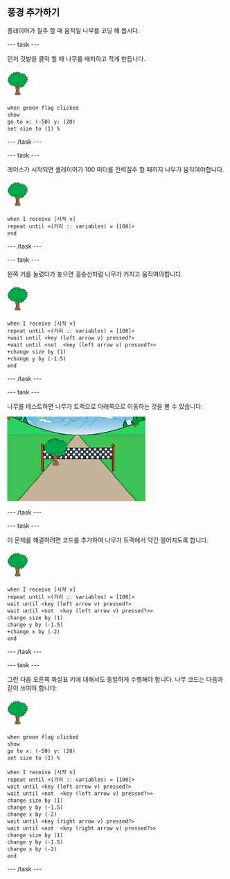 ## 풍경 추가하기

플레이어가 질주 할 때 움직일 나무를 코딩 해 봅시다.

--- task ---

먼저 깃발을 클릭 할 때 나무를 배치하고 작게 만듭니다.

![나무 스프라이트](images/tree-sprite.png)

```blocks3
when green flag clicked
show
go to x: (-50) y: (20)
set size to (1) %
```

--- /task ---


--- task ---

레이스가 시작되면 플레이어가 100 미터를 전력질주 할 때까지 나무가 움직여야합니다.

![나무 스프라이트](images/tree-sprite.png)

```blocks3
when I receive [시작 v]
repeat until <(거리 :: variables) = [100]>
end

```

--- /task ---

--- task ---

왼쪽 키를 눌렀다가 놓으면 결승선처럼 나무가 커지고 움직여야합니다.

![나무 스프라이트](images/tree-sprite.png)

```blocks3
when I receive [시작 v]
repeat until <(거리 :: variables) = [100]>
+wait until <key (left arrow v) pressed?>
+wait until <not  <key (left arrow v) pressed?>>
+change size by (1)
+change y by (-1.5)
end
```

--- /task ---

--- task ---

나무를 테스트하면 나무가 트랙으로 아래쪽으로 이동하는 것을 볼 수 있습니다.

![나무가 트랙 위로 이동](images/sprint-tree-bug.png)

--- /task ---

--- task ---

이 문제를 해결하려면 코드를 추가하여 나무가 트랙에서 약간 떨어지도록 합니다.

![나무 스프라이트](images/tree-sprite.png)

```blocks3
when I receive [시작 v]
repeat until <(거리 :: variables) = [100]>
wait until <key (left arrow v) pressed?>
wait until <not  <key (left arrow v) pressed?>>
change size by (1)
change y by (-1.5)
+change x by (-2)
end
```

--- /task ---

--- task ---

그런 다음 오른쪽 화살표 키에 대해서도 동일하게 수행해야 합니다. 나무 코드는 다음과 같이 쓰여야 합니다:

![나무 스프라이트](images/tree-sprite.png)

```blocks3
when green flag clicked
show
go to x: (-50) y: (20)
set size to (1) %

when I receive [시작 v]
repeat until <(거리 :: variables) = [100]>
wait until <key (left arrow v) pressed?>
wait until <not  <key (left arrow v) pressed?>>
change size by (1)
change y by (-1.5)
change x by (-2)
wait until <key (right arrow v) pressed?>
wait until <not  <key (right arrow v) pressed?>>
change size by (1)
change y by (-1.5)
change x by (-2)
end
```

--- /task ---

